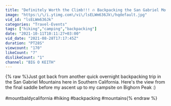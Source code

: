 ```yaml
---
title: "Definitely Worth the Climb!!! 🔥 Backpacking the San Gabriel Mountains | Mount Baldy CA | Hiking"
image: "https:\/\/i.ytimg.com\/vi\/lsELWm636Jk\/hqdefault.jpg"
vid_id: "lsELWm636Jk"
categories: "Travel-Events"
tags: ["hiking","camping","backpacking"]
date: "2021-10-11T10:11:27+03:00"
vid_date: "2021-08-28T17:17:45Z"
duration: "PT28S"
viewcount: "170"
likeCount: "7"
dislikeCount: "1"
channel: "BIG O KEITH"
---
```

{% raw %}Just got back from another quick overnight backpacking trip in the San Gabriel Mountains here in Southern California. Here's the view from the final saddle before my ascent up to my campsite on Bighorn Peak :)<br /><br />#mountbaldycalifornia #hiking #backpacking #mountains{% endraw %}
